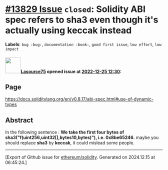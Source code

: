 # [\#13829 Issue](https://github.com/ethereum/solidity/issues/13829) `closed`: Solidity ABI spec refers to sha3 even though it's actually using keccak instead
**Labels**: `bug :bug:`, `documentation :book:`, `good first issue`, `low effort`, `low impact`


#### <img src="https://avatars.githubusercontent.com/u/101464774?u=65ee428da3814d250865f15da29fc84a7aac7c54&v=4" width="50">[Lasource75](https://github.com/Lasource75) opened issue at [2022-12-25 12:30](https://github.com/ethereum/solidity/issues/13829):

## Page

https://docs.soliditylang.org/en/v0.8.17/abi-spec.html#use-of-dynamic-types

## Abstract

In the following sentence : **We take the first four bytes of sha3("f(uint256,uint32[],bytes10,bytes)"), i.e. 0x8be65246.** maybe you should replace **sha3** by **keccak**, it could mislead some people.





-------------------------------------------------------------------------------



[Export of Github issue for [ethereum/solidity](https://github.com/ethereum/solidity). Generated on 2024.12.15 at 06:45:24.]
